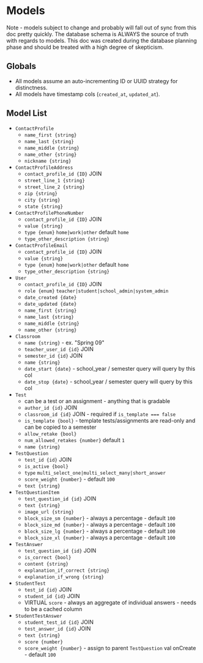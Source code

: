 
# Models

Note - models subject to change and probably will fall out of sync from this doc pretty quickly.
The database schema is ALWAYS the source of truth with regards to models. This doc was created
during the database planning phase and should be treated with a high degree of skepticism.

## Globals

- All models assume an auto-incrementing ID or UUID strategy for distinctness.
- All models have timestamp cols (`created_at`, `updated_at`).

## Model List

- `ContactProfile`
  - `name_first {string}`
  - `name_last {string}`
  - `name_middle {string}`
  - `name_other {string}`
  - `nickname {string}`
- `ContactProfileAddress`
  - `contact_profile_id {ID}` JOIN
  - `street_line_1 {string}`
  - `street_line_2 {string}`
  - `zip {string}`
  - `city {string}`
  - `state {string}`
- `ContactProfilePhoneNumber`
  - `contact_profile_id {ID}` JOIN
  - `value {string}`
  - `type {enum}` `home|work|other` default `home`
  - `type_other_description {string}`
- `ContactProfileEmail`
  - `contact_profile_id {ID}` JOIN
  - `value {string}`
  - `type {enum}` `home|work|other` default `home`
  - `type_other_description {string}`
- `User`
  - `contact_profile_id {ID}` JOIN
  - `role {enum}` `teacher|student|school_admin|system_admin`
  - `date_created {date}`
  - `date_updated {date}`
  - `name_first {string}`
  - `name_last {string}`
  - `name_middle {string}`
  - `name_other {string}`
- `Classroom`
  - `name {string}` - ex. "Spring 09"
  - `teacher_user_id {id}` JOIN
  - `semester_id {id}` JOIN
  - `name {string}`
  - `date_start {date}` - school_year / semester query will query by this col
  - `date_stop {date}` - school_year / semester query will query by this col
- `Test`
  - can be a test or an assignment - anything that is gradable
  - `author_id {id}` JOIN
  - `classroom_id {id}` JOIN - required if `is_template === false`
  - `is_template {bool}` - template tests/assignments are read-only and can be copied to a semester
  - `allow_retake {bool}`
  - `num_allowed_retakes {number}` default `1`
  - `name {string}`
- `TestQuestion`
  - `test_id {id}` JOIN
  - `is_active {bool}`
  - `type` `multi_select_one|multi_select_many|short_answer`
  - `score_weight {number}` - default `100`
  - `text {string}`
- `TestQuestionItem`
  - `test_question_id {id}` JOIN
  - `text {string}`
  - `image_url {string}`
  - `block_size_sm {number}` - always a percentage - default `100`
  - `block_size_md {number}` - always a percentage - default `100`
  - `block_size_lg {number}` - always a percentage - default `100`
  - `block_size_xl {number}` - always a percentage - default `100`
- `TestAnswer`
  - `test_question_id {id}` JOIN
  - `is_correct {bool}`
  - `content {string}`
  - `explanation_if_correct {string}`
  - `explanation_if_wrong {string}`
- `StudentTest`
  - `test_id {id}` JOIN
  - `student_id {id}` JOIN
  - VIRTUAL `score` - always an aggregate of individual answers - needs to be a cached column
- `StudentTestAnswer`
  - `student_test_id {id}` JOIN
  - `test_answer_id {id}` JOIN
  - `text {string}`
  - `score {number}`
  - `score_weight {number}` - assign to parent `TestQuestion` val onCreate - default `100`